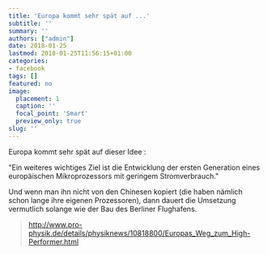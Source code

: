 ```yaml
---
title: 'Europa kommt sehr spät auf ...'
subtitle: ''
summary: ''
authors: ["admin"]
date: 2018-01-25
lastmod: 2018-01-25T11:56:15+01:00
categories:
- facebook
tags: []
featured: no
image:
  placement: 1
  caption: ''
  focal_point: 'Smart'
  preview_only: true
slug: ''
---
```

Europa kommt sehr spät auf dieser Idee :

"Ein weiteres wichtiges Ziel ist die Entwicklung der ersten Generation eines europäischen Mikroprozessors mit geringem Stromverbrauch." 

Und wenn man ihn nicht von den Chinesen kopiert (die haben nämlich schon lange ihre eigenen Prozessoren), dann dauert die Umsetzung vermutlich solange wie der Bau des Berliner Flughafens.
> http://www.pro-physik.de/details/physiknews/10818800/Europas_Weg_zum_High-Performer.html

